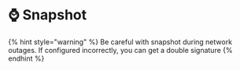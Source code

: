 # ⌚ Snapshot

{% hint style="warning" %}
Be careful with snapshot during network outages. If configured incorrectly, you can get a double signature
{% endhint %}

